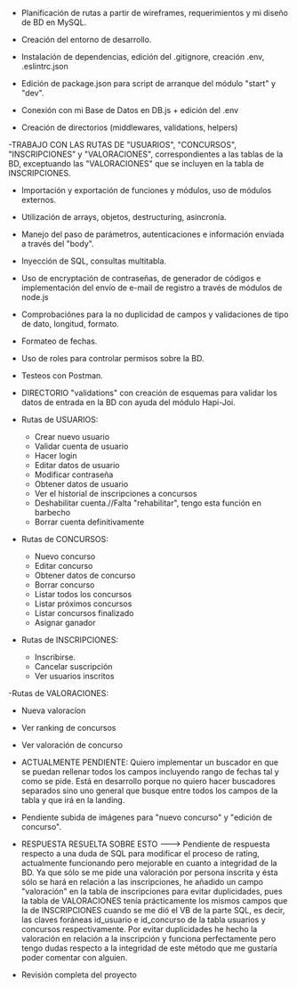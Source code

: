 

 

- Planificación de rutas a partir de wireframes, requerimientos y mi diseño de BD en MySQL. 

- Creación del entorno de desarrollo.

- Instalación de dependencias, edición del .gitignore, creación .env, .eslintrc.json

- Edición de package.json para script de arranque del módulo "start" y "dev".

- Conexión con mi Base de Datos en DB.js + edición del .env 

- Creación de directorios (middlewares, validations, helpers)



-TRABAJO CON LAS RUTAS DE "USUARIOS", "CONCURSOS", "INSCRIPCIONES" y "VALORACIONES", correspondientes a las tablas de la BD, exceptuando las "VALORACIONES" que se incluyen en la tabla de INSCRIPCIONES.


 - Importación y exportación de funciones y módulos, uso de módulos externos.
 - Utilización de arrays, objetos, destructuring, asincronía.
 - Manejo del paso de parámetros, autenticaciones e información envíada a través del "body".
 - Inyección de SQL, consultas multitabla.
 - Uso de encryptación de contraseñas, de generador de códigos e implementación del envío de e-mail de registro a través de      módulos de node.js
 - Comprobaciónes para la no duplicidad de campos y validaciones de tipo de dato, longitud, formato.
 - Formateo de fechas.
 - Uso de roles para controlar permisos sobre la BD.
 - Testeos con Postman.


- DIRECTORIO "validations" con creación de esquemas para validar los datos de entrada en la BD con ayuda del módulo Hapi-Joi.
	

- Rutas de USUARIOS:

	- Crear nuevo usuario 
	- Validar cuenta de usuario 
	- Hacer login 
	- Editar datos de usuario
	- Modificar contraseña
	- Obtener datos de usuario
	- Ver el historial de inscripciones a concursos
	- Deshabilitar cuenta.//Falta "rehabilitar", tengo esta función en barbecho
	- Borrar cuenta definitivamente
	



- Rutas de CONCURSOS:

	- Nuevo concurso
	- Editar concurso
	- Obtener datos de concurso
	- Borrar concurso
	- Listar todos los concursos
	- Listar próximos concursos
	- Listar concursos finalizado
	- Asignar ganador

	


- Rutas de INSCRIPCIONES:

	- Inscribirse.
	- Cancelar suscripción
	- Ver usuarios inscritos




-Rutas de VALORACIONES:

   - Nueva valoracíon
   - Ver ranking de concursos
   - Ver valoración de concurso



    
 - ACTUALMENTE PENDIENTE: Quiero implementar un buscador en que se puedan rellenar todos los campos incluyendo rango de fechas tal y como se pide. Está en desarrollo porque no quiero hacer buscadores separados sino uno general que busque entre todos los campos de la tabla y que irá en la landing.

- Pendiente subida de imágenes para "nuevo concurso" y "edición de concurso".
			  
- RESPUESTA RESUELTA SOBRE ESTO ---> Pendiente de respuesta respecto a una duda de SQL para modificar el proceso de rating, actualmente funcionando pero mejorable en cuanto a integridad de la BD. Ya que sólo se me pide una valoración por persona inscrita y ésta sólo se hará en relación a las inscripciones, he añadido un campo "valoración" en la tabla de inscripciones para evitar duplicidades, pues la tabla de VALORACIONES tenía prácticamente los mismos campos que la de INSCRIPCIONES cuando se me dió el VB de la parte SQL, es decir, las claves foráneas id_usuario e id_concurso de la tabla usuarios y concursos respectivamente. Por evitar duplicidades he hecho la valoración en relación a la inscripción y funciona perfectamente pero tengo dudas respecto a la integridad de este método que me gustaría poder comentar con alguien.

- Revisión completa del proyecto


	
	




